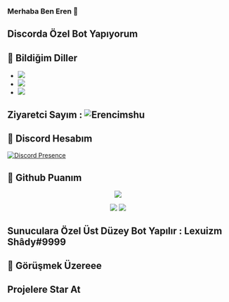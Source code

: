 ### Merhaba Ben Eren 👋
## Discorda Özel Bot Yapıyorum 
## 🔧 Bildiğim Diller
- ![](https://img.shields.io/badge/Code-JavaScript-black?style=flat-square&logo=javascript&logoColor=brightgreen)
- ![](https://img.shields.io/badge/Code-Java-black?style=flat-square&logo=java&logoColor=white)
- ![](https://img.shields.io/badge/Tools-MongoDB-black?style=flat-square&logo=mongodb&logoColor=cyan)




## Ziyaretci Sayım : <img src="https://komarev.com/ghpvc/?username=Erencimshu&label=Ziyaretçi%20Sayısı&color=552b75" alt="Erencimshu" />

## 🐉 Discord Hesabım
[![Discord Presence](https://lanyard-profile-readme.vercel.app/api/920738699032014848?hideDiscrim=true)](https://discord.com/users/920738699032014848)

## 🍷 Github Puanım
<p align = 'center'>
    <img src='https://github-readme-streak-stats.herokuapp.com/?user=Erencimshu&theme=gotham&hide_border=true'>
</p>
<p align = 'center'>
    <img src='https://github-readme-stats.vercel.app/api?username=Erencimshu&count_private=true&include_all_commits=true&show_icons=true&theme=gotham&hide_border=true&line_height=27'/>
    <img src='https://github-readme-stats.vercel.app/api/top-langs/?username=Erencimshu&show_icons=true&hide=php,html,typescript,css,markdown,python&theme=gotham&line_height=27&hide_border=true'/>
</p>


## Sunuculara Özel Üst Düzey Bot Yapılır : Lexuizm Shâdy#9999

## 👋 Görüşmek Üzereee

## Projelere Star At
